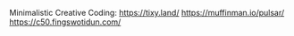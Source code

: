 Minimalistic Creative Coding:
https://tixy.land/
https://muffinman.io/pulsar/
https://c50.fingswotidun.com/


